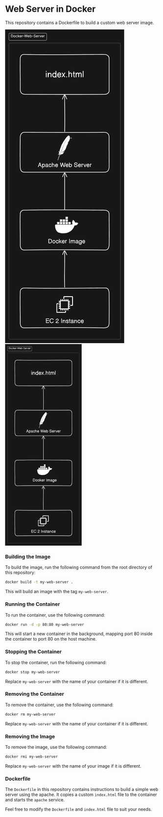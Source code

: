 # Web Server in Docker
This repository contains a Dockerfile to build a custom web server image.

![System Architecture Diagram](https://github.com/aakashgoel2002/Docker-Web-Server/blob/main/SA-Diagram.png?raw=true)
<img src="https://github.com/aakashgoel2002/Docker-Web-Server/blob/main/SA-Diagram.png" alt="System Architecture Diagram" style="width:250px;"/>


### Building the Image
To build the image, run the following command from the root directory of this repository:

```bash
docker build -t my-web-server .
```

This will build an image with the tag `my-web-server`.

### Running the Container
To run the container, use the following command:

```bash
docker run -d -p 80:80 my-web-server
```

This will start a new container in the background, mapping port 80 inside the container to port 80 on the host machine.

### Stopping the Container
To stop the container, run the following command:

```bash
docker stop my-web-server
```

Replace `my-web-server` with the name of your container if it is different.

### Removing the Container
To remove the container, use the following command:

```bash
docker rm my-web-server
```

Replace `my-web-server` with the name of your container if it is different.

### Removing the Image
To remove the image, use the following command:

```bash
docker rmi my-web-server
```
Replace `my-web-server` with the name of your image if it is different.

### Dockerfile
The `Dockerfile` in this repository contains instructions to build a simple web server using the apache. It copies a custom `index.html` file to the container and starts the `apache` service.

Feel free to modify the `Dockerfile` and `index.html` file to suit your needs.

